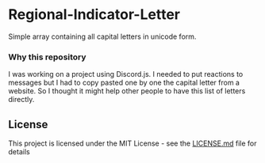 # Regional-Indicator-Letter

Simple array containing all capital letters in unicode form.

### Why this repository

I was working on a project using Discord.js. I needed to put reactions to messages but I had to copy pasted one by one the capital letter from a website. So I thought it might help other people to have this list of letters directly.

## License

This project is licensed under the MIT License - see the [LICENSE.md](LICENSE.md) file for details
